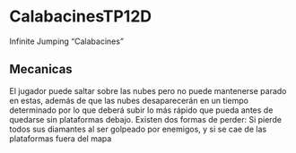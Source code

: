 # CalabacinesTP12D
 Infinite Jumping “Calabacines”

 ## Mecanicas
 El jugador puede saltar sobre las nubes pero no puede mantenerse parado en estas, además de que las nubes desaparecerán en un tiempo determinado por lo que deberá subir lo más rápido que pueda antes de quedarse sin plataformas debajo.
 Existen dos formas de perder: Si pierde todos sus diamantes al ser golpeado por enemigos, y si se cae de las plataformas fuera del mapa


